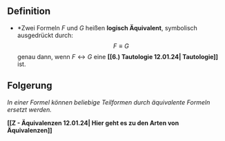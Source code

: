 ## Definition

- *Zwei Formeln $F$ und $G$ heißen **logisch Äquivalent**, symbolisch ausgedrückt durch: 
 $$F \equiv G$$
 genau dann, wenn $F \leftrightarrow G$ eine **[[6.) Tautologie 12.01.24| Tautologie]]** ist.

## Folgerung

*In einer Formel können beliebige Teilformen durch äquivalente Formeln ersetzt werden.*

**[[Z - Äquivalenzen 12.01.24| Hier geht es zu den Arten von Äquivalenzen]]**
 
